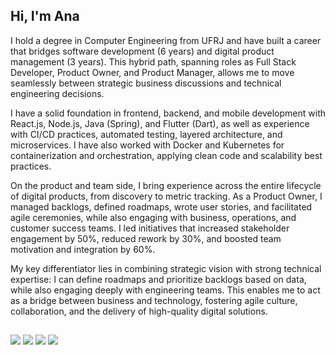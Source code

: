 ## Hi, I'm Ana

I hold a degree in Computer Engineering from UFRJ and have built a career that bridges software development (6 years) and digital product management (3 years). This hybrid path, spanning roles as Full Stack Developer, Product Owner, and Product Manager, allows me to move seamlessly between strategic business discussions and technical engineering decisions.

I have a solid foundation in frontend, backend, and mobile development with React.js, Node.js, Java (Spring), and Flutter (Dart), as well as experience with CI/CD practices, automated testing, layered architecture, and microservices. I have also worked with Docker and Kubernetes for containerization and orchestration, applying clean code and scalability best practices.

On the product and team side, I bring experience across the entire lifecycle of digital products, from discovery to metric tracking. As a Product Owner, I managed backlogs, defined roadmaps, wrote user stories, and facilitated agile ceremonies, while also engaging with business, operations, and customer success teams. I led initiatives that increased stakeholder engagement by 50%, reduced rework by 30%, and boosted team motivation and integration by 60%.

My key differentiator lies in combining strategic vision with strong technical expertise: I can define roadmaps and prioritize backlogs based on data, while also engaging deeply with engineering teams. This enables me to act as a bridge between business and technology, fostering agile culture, collaboration, and the delivery of high-quality digital solutions.

##
 
<div>

<a href="https://www.instagram.com/anacanto.dev/" target="_blank"><img src="https://img.shields.io/badge/-Instagram-%23E4405F?style=for-the-badge&logo=instagram&logoColor=white" target="_blank"></a>
<a href = "mailto:ana.lucia.canto@poli.ufrj.br"><img src="https://img.shields.io/badge/-Gmail-%23333?style=for-the-badge&logo=gmail&logoColor=white" target="_blank"></a>
<a href="https://www.linkedin.com/in/analuciacanto/" target="_blank"><img src="https://img.shields.io/badge/-LinkedIn-%230077B5?style=for-the-badge&logo=linkedin&logoColor=white" target="_blank"></a>
<a href="https://www.anacanto.com.br/" target="_blank"><img src="https://img.shields.io/badge/-Website-yellow?style=for-the-badge" target="\_blank"></a>
</div>
